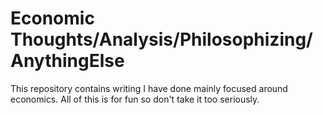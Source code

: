 # Economic Thoughts/Analysis/Philosophizing/AnythingElse
This repository contains writing I have done mainly focused around economics. All of this is for fun so don't take it too seriously. 
